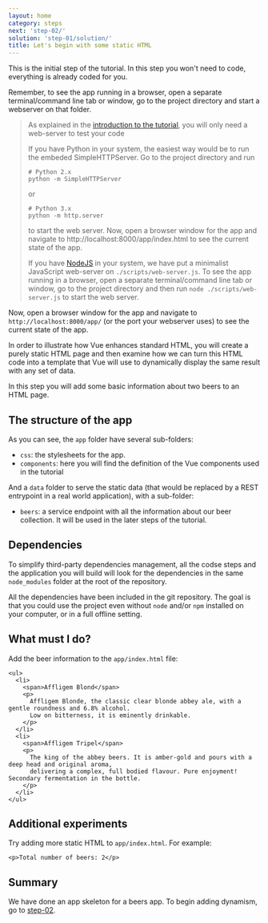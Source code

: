```yaml
---
layout: home
category: steps
next: 'step-02/'
solution: 'step-01/solution/'
title: Let's begin with some static HTML
---
```


This is the initial step of the tutorial. In this step you won't need to code, everything is already coded for you.

Remember, to see the app running in a browser, open a separate terminal/command line tab or window, go to the project directory and start a webserver on that folder.

> As explained in the [introduction to the tutorial](../), you will only need a web-server to test your code
>
> If you have Python in your system, the easiest way would be to run the embeded SimpleHTTPServer. Go to the project directory and run
>
> ```
> # Python 2.x
> python -m SimpleHTTPServer
> ```
>
> or 
>
> ```
> # Python 3.x
> python -m http.server
> ```
>
>to start the web server. Now, open a browser window for the app and navigate to http://localhost:8000/app/index.html to see the current state of the app.
>
> If you have [NodeJS](http://nodejs.org) in your system, we have put a minimalist JavaScript web-server on `./scripts/web-server.js`. To see the app running in a browser, open a separate terminal/command line tab or window, go to the project directory and then run `node ./scripts/web-server.js` to start the web server. 


Now, open a browser window for the app and navigate to `http://localhost:8000/app/` (or the port your webserver uses) to see the current state of the app.

In order to illustrate how Vue enhances standard HTML, you will create a purely static HTML page and then examine how we can turn this HTML code into a template that Vue will use to dynamically display the same result with any set of data.

In this step you will add some basic information about two beers to an HTML page.

## The structure of the app ##

As you can see, the `app` folder have several sub-folders:

* `css`: the stylesheets for the app.
* `components`: here you will find the definition of the Vue components used in the tutorial

And a `data` folder to serve the static data (that would be replaced by a REST entrypoint in a real world application), with a sub-folder:

* `beers`: a service endpoint with all the information about our beer collection. It will be used in the later steps of the tutorial.


## Dependencies

To simplify third-party dependencies management, all the codse steps and the application you will build will look for the dependencies in the same `node_modules` folder at the root of the repository. 

All the dependencies have been included in the git repository. The goal is that you could use the project even without `node` and/or `npm` installed on your computer, or in a full offline setting.

## What must I do? ##

Add the beer information to the `app/index.html` file:


    <ul>
      <li>
        <span>Affligem Blond</span>
        <p>
          Affligem Blonde, the classic clear blonde abbey ale, with a gentle roundness and 6.8% alcohol.
          Low on bitterness, it is eminently drinkable.
        </p>
      </li>
      <li>
        <span>Affligem Tripel</span>
        <p>
          The king of the abbey beers. It is amber-gold and pours with a deep head and original aroma,
          delivering a complex, full bodied flavour. Pure enjoyment! Secondary fermentation in the bottle.
        </p>
      </li>
    </ul>

## Additional experiments ##

Try adding more static HTML to `app/index.html`. For example:


    <p>Total number of beers: 2</p>

## Summary

We have done an app skeleton for a beers app. To begin adding dynamism, go to [step-02](../step-02).    
